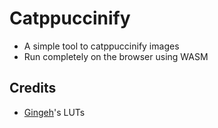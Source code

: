 # Catppuccinify

- A simple tool to catppuccinify images
- Run completely on the browser using WASM

## Credits

- [Gingeh](https://github.com/Gingeh)'s LUTs
